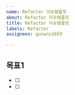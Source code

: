 ```yaml
---
name: Refactor 이슈템플릿
about: Refactor 이슈템플릿
title: Refactor 이슈템플릿
labels: Refactor
assignees: guswns1659

---
```


## 목표1
- [ ] 
- [ ]
